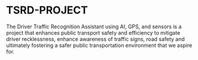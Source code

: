 # TSRD-PROJECT
The Driver Traffic Recognition Assistant using AI, GPS, and sensors is a project that enhances public transport safety and efficiency to mitigate driver recklessness, enhance awareness of traffic signs, road safety and ultimately fostering a safer public transportation environment that we aspire for.

